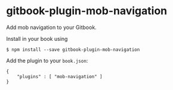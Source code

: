 gitbook-plugin-mob-navigation
==============

Add mob navigation to your Gitbook.

Install in your book using
	 
```
$ npm install --save gitbook-plugin-mob-navigation
```

Add the plugin to your `book.json`:
    
```
{
	"plugins" : [ "mob-navigation" ]
}		
```